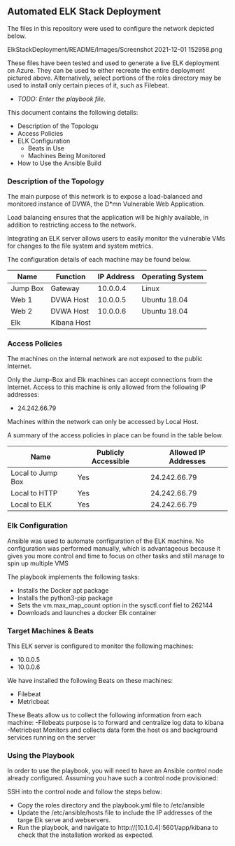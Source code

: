 ## Automated ELK Stack Deployment

The files in this repository were used to configure the network depicted below.

ElkStackDeployment/README/Images/Screenshot 2021-12-01 152958.png

These files have been tested and used to generate a live ELK deployment on Azure. They can be used to either recreate the entire deployment pictured above. Alternatively, select portions of the roles directory may be used to install only certain pieces of it, such as Filebeat.

  - _TODO: Enter the playbook file._

This document contains the following details:
- Description of the Topologu
- Access Policies
- ELK Configuration
  - Beats in Use
  - Machines Being Monitored
- How to Use the Ansible Build


### Description of the Topology

The main purpose of this network is to expose a load-balanced and monitored instance of DVWA, the D*mn Vulnerable Web Application.

Load balancing ensures that the application will be highly available, in addition to restricting access to the network.

Integrating an ELK server allows users to easily monitor the vulnerable VMs for changes to the file system and system metrics.


The configuration details of each machine may be found below.

| Name     | Function | IP Address | Operating System |
|----------|----------|------------|------------------|
| Jump Box | Gateway  | 10.0.0.4   | Linux            |
| Web 1    | DVWA Host| 10.0.0.5   | Ubuntu 18.04     |
| Web 2    | DVWA Host| 10.0.0.6   | Ubuntu 18.04     |
| Elk      | Kibana Host|          |                  |

### Access Policies

The machines on the internal network are not exposed to the public Internet. 

Only the Jump-Box and Elk machines can accept connections from the Internet. Access to this machine is only allowed from the following IP addresses:
- 24.242.66.79

Machines within the network can only be accessed by Local Host.

A summary of the access policies in place can be found in the table below.

| Name              | Publicly Accessible | Allowed IP Addresses |
|-------------------|---------------------|----------------------|
| Local to Jump Box | Yes                 | 24.242.66.79         |
| Local to HTTP     | Yes                 | 24.242.66.79         |
| Local to ELK      | Yes                 | 24.242.66.79         |

### Elk Configuration

Ansible was used to automate configuration of the ELK machine. No configuration was performed manually, which is advantageous because it
gives you more control and time to focus on other tasks and still manage to spin up multiple VMS

The playbook implements the following tasks:
- Installs the Docker apt package
- Installs the python3-pip package
- Sets the vm.max_map_count option in the sysctl.conf fiel to 262144
- Downloads and launches a docker Elk container

### Target Machines & Beats
This ELK server is configured to monitor the following machines:
- 10.0.0.5
- 10.0.0.6

We have installed the following Beats on these machines:
- Filebeat
- Metricbeat

These Beats allow us to collect the following information from each machine:
-Filebeats purpose is to forward and centralize log data to kibana
-Metricbeat Monitors and collects data form the host os and background services running on the server
### Using the Playbook
In order to use the playbook, you will need to have an Ansible control node already configured. Assuming you have such a control node provisioned: 

SSH into the control node and follow the steps below:
- Copy the roles directory and the playbook.yml file to /etc/ansible
- Update the /etc/ansible/hosts file to include the IP addresses of the targe Elk serve and webservers.
- Run the playbook, and navigate to http://[10.1.0.4]:5601/app/kibana to check that the installation worked as expected.


